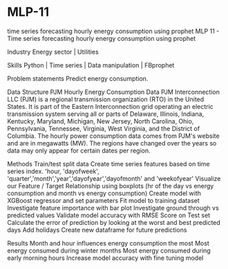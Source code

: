 # MLP-11
time series forecasting hourly energy consumption using prophet 
MLP 11 - Time series forecasting hourly energy consumption using prophet

Industry 
Energy sector | Utilities

Skills
Python | Time series | Data manipulation | FBprophet

Problem statements
Predict energy consumption. 

Data Structure 
PJM Hourly Energy Consumption Data
PJM Interconnection LLC (PJM) is a regional transmission organization (RTO) in the United States. It is part of the Eastern Interconnection grid operating an electric transmission system serving all or parts of Delaware, Illinois, Indiana, Kentucky, Maryland, Michigan, New Jersey, North Carolina, Ohio, Pennsylvania, Tennessee, Virginia, West Virginia, and the District of Columbia.
The hourly power consumption data comes from PJM's website and are in megawatts (MW).
The regions have changed over the years so data may only appear for certain dates per region.

Methods 
Train/test split data
  Create time series features based on time series index.
'hour, 'dayofweek', 'quarter','month','year','dayofyear','dayofmonth' and 'weekofyear'
Visualize our Feature / Target Relationship using boxplots (hr of the day vs energy consumption and month vs energy consumption)
Create model with XGBoost regressor and set parameters 
Fit model to training dataset
Investigate feature importance with bar plot 
Investigate ground through vs predicted values
Validate model accuracy with RMSE Score on Test set 
Calculate the error of prediction by looking at the worst and best predicted days
Add holidays 
Create new dataframe for future predictions

Results 
Month and hour influences energy consumption the most 
Most energy consumed during winter months 
Most energy consumed during early morning hours
Increase model accuracy with fine tuning model 
